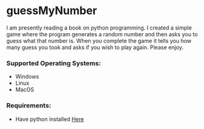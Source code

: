 # guessMyNumber
I am presently reading a book on python programming.  I created a simple game where the program generates a random number and then asks you to guess what that number is.  When you complete the game it tells you how many guess you took and asks if you wish to play again.  Please enjoy.

### Supported Operating Systems:<br/>
* Windows
* Linux
* MacOS

### Requirements:<br/>
* Have python installed [Here](https://www.python.org/)
